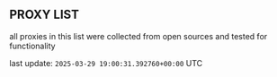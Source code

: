 ## PROXY LIST

all proxies in this list were collected from open sources and tested for functionality

last update: `2025-03-29 19:00:31.392760+00:00` UTC